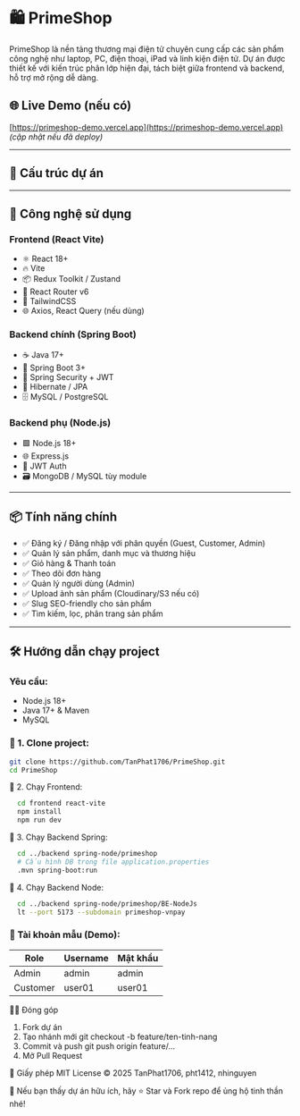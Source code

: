 # 🛍️ PrimeShop

PrimeShop là nền tảng thương mại điện tử chuyên cung cấp các sản phẩm công nghệ như laptop, PC, điện thoại, iPad và linh kiện điện tử. Dự án được thiết kế với kiến trúc phân lớp hiện đại, tách biệt giữa frontend và backend, hỗ trợ mở rộng dễ dàng.

## 🌐 Live Demo (nếu có)
[https://primeshop-demo.vercel.app](https://primeshop-demo.vercel.app) *(cập nhật nếu đã deploy)*

---

## 📁 Cấu trúc dự án


---

## 🚀 Công nghệ sử dụng

### Frontend (React Vite)
- ⚛️ React 18+
- 🔥 Vite
- 📦 Redux Toolkit / Zustand
- 🧩 React Router v6
- 💅 TailwindCSS
- 🌐 Axios, React Query (nếu dùng)

### Backend chính (Spring Boot)
- ☕ Java 17+
- 🌱 Spring Boot 3+
- 🔐 Spring Security + JWT
- 🧠 Hibernate / JPA
- 🗄️ MySQL / PostgreSQL

### Backend phụ (Node.js)
- 🟩 Node.js 18+
- 🌐 Express.js
- 🔐 JWT Auth
- 🗃️ MongoDB / MySQL tùy module

---

## 📦 Tính năng chính

- ✅ Đăng ký / Đăng nhập với phân quyền (Guest, Customer, Admin)
- ✅ Quản lý sản phẩm, danh mục và thương hiệu
- ✅ Giỏ hàng & Thanh toán
- ✅ Theo dõi đơn hàng
- ✅ Quản lý người dùng (Admin)
- ✅ Upload ảnh sản phẩm (Cloudinary/S3 nếu có)
- ✅ Slug SEO-friendly cho sản phẩm
- ✅ Tìm kiếm, lọc, phân trang sản phẩm

---

## 🛠️ Hướng dẫn chạy project

### Yêu cầu:
- Node.js 18+
- Java 17+ & Maven
- MySQL

### 📍 1. Clone project:
```bash
git clone https://github.com/TanPhat1706/PrimeShop.git
cd PrimeShop
```
📍 2. Chạy Frontend:
```bash
  cd frontend react-vite
  npm install
  npm run dev
```
📍 3. Chạy Backend Spring:
```bash
  cd ../backend spring-node/primeshop
  # Cấu hình DB trong file application.properties
  .mvn spring-boot:run
```
📍 4. Chạy Backend Node:
```bash
  cd ../backend spring-node/primeshop/BE-NodeJs
  lt --port 5173 --subdomain primeshop-vnpay
```
### 🔐 Tài khoản mẫu (Demo):
| Role     | Username                                      | Mật khẩu |
| -------- | --------------------------------------------- | -------- |
| Admin    | admin                                         |  admin   |
| Customer | user01                                        |  user01  |

🧑‍💻 Đóng góp
1. Fork dự án
2. Tạo nhánh mới git checkout -b feature/ten-tinh-nang
3. Commit và push git push origin feature/...
4. Mở Pull Request

📄 Giấy phép
MIT License © 2025 TanPhat1706, pht1412, nhinguyen

🎯 Nếu bạn thấy dự án hữu ích, hãy ⭐ Star và Fork repo để ủng hộ tinh thần nhé!








